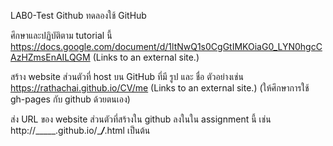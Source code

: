 LAB0-Test Github
ทดลองใช้ GitHub

ศึกษาและปฏิบัติตาม tutorial นี้
https://docs.google.com/document/d/1ltNwQ1s0CgGtIMKOiaG0_LYN0hgcCAzHZmsEnAILQGM (Links to an external site.)

สร้าง website ส่วนตัวที่ host บน GitHub ที่มี รูป และ ชื่อ ตัวอย่างเช่น 
https://rathachai.github.io/CV/me (Links to an external site.) 
(ให้ศึกษาการใช้ gh-pages กับ github ด้วยตนเอง)

ส่ง URL ของ website ส่วนตัวที่สร้างใน github ลงในใน assignment นี้
เช่น http://_____.github.io/____/___.html เป็นต้น
